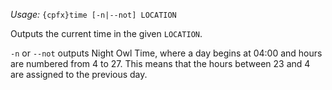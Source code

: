 *Usage:* `{cpfx}time [-n|--not] LOCATION`

Outputs the current time in the given `LOCATION`.

`-n` or `--not` outputs Night Owl Time, where a day begins at 04:00 and hours are numbered from 4 to 27. This means that the hours between 23 and 4 are assigned to the previous day.
